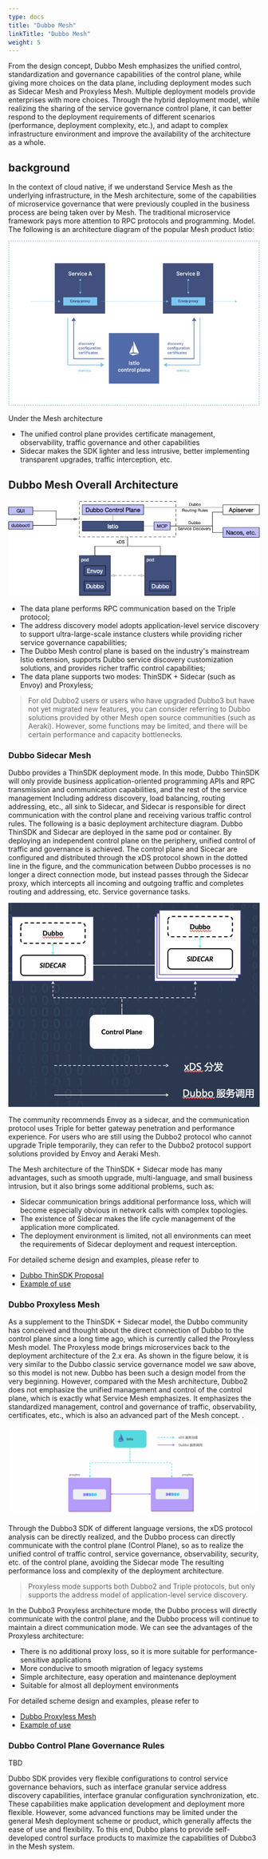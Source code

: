 ```yaml
---
type: docs
title: "Dubbo Mesh"
linkTitle: "Dubbo Mesh"
weight: 5
---
```


From the design concept, Dubbo Mesh emphasizes the unified control, standardization and governance capabilities of the control plane, while giving more choices on the data plane, including deployment modes such as Sidecar Mesh and Proxyless Mesh. Multiple deployment models provide enterprises with more choices. Through the hybrid deployment model, while realizing the sharing of the service governance control plane, it can better respond to the deployment requirements of different scenarios (performance, deployment complexity, etc.), and adapt to complex infrastructure environment and improve the availability of the architecture as a whole.

## background
In the context of cloud native, if we understand Service Mesh as the underlying infrastructure, in the Mesh architecture, some of the capabilities of microservice governance that were previously coupled in the business process are being taken over by Mesh. The traditional microservice framework pays more attention to RPC protocols and programming. Model. The following is an architecture diagram of the popular Mesh product Istio:

![istio](/imgs/v3/mesh/istio.jpg)

Under the Mesh architecture
* The unified control plane provides certificate management, observability, traffic governance and other capabilities
* Sidecar makes the SDK lighter and less intrusive, better implementing transparent upgrades, traffic interception, etc.

## Dubbo Mesh Overall Architecture

![istio](/imgs/v3/mesh/dubbo-mesh-arc.png)

* The data plane performs RPC communication based on the Triple protocol;
* The address discovery model adopts application-level service discovery to support ultra-large-scale instance clusters while providing richer service governance capabilities;
* The Dubbo Mesh control plane is based on the industry's mainstream Istio extension, supports Dubbo service discovery customization solutions, and provides richer traffic control capabilities;
* The data plane supports two modes: ThinSDK + Sidecar (such as Envoy) and Proxyless;


> For old Dubbo2 users or users who have upgraded Dubbo3 but have not yet migrated new features, you can consider referring to Dubbo solutions provided by other Mesh open source communities (such as Aeraki).
> However, some functions may be limited, and there will be certain performance and capacity bottlenecks.

### Dubbo Sidecar Mesh
Dubbo provides a ThinSDK deployment mode. In this mode, Dubbo ThinSDK will only provide business application-oriented programming APIs and RPC transmission and communication capabilities, and the rest of the service management
Including address discovery, load balancing, routing addressing, etc., all sink to Sidecar, and Sidecar is responsible for direct communication with the control plane and receiving various traffic control rules. The following is a basic deployment architecture diagram. Dubbo ThinSDK and Sidecar are deployed in the same pod or container. By deploying an independent control plane on the periphery, unified control of traffic and governance is achieved. The control plane and Sicecar are configured and distributed through the xDS protocol shown in the dotted line in the figure, and the communication between Dubbo processes is no longer a direct connection mode, but instead passes through the Sidecar proxy, which intercepts all incoming and outgoing traffic and completes routing and addressing, etc. Service governance tasks.

![dubbo-sidecar](/imgs/v3/mesh/dubbo-sidecar.png)

The community recommends Envoy as a sidecar, and the communication protocol uses Triple for better gateway penetration and performance experience. For users who are still using the Dubbo2 protocol who cannot upgrade Triple temporarily, they can refer to the Dubbo2 protocol support solutions provided by Envoy and Aeraki Mesh.

The Mesh architecture of the ThinSDK + Sidecar mode has many advantages, such as smooth upgrade, multi-language, and small business intrusion, but it also brings some additional problems, such as:
* Sidecar communication brings additional performance loss, which will become especially obvious in network calls with complex topologies.
* The existence of Sidecar makes the life cycle management of the application more complicated.
* The deployment environment is limited, not all environments can meet the requirements of Sidecar deployment and request interception.

For detailed scheme design and examples, please refer to
* [Dubbo ThinSDK Proposal](/zh-cn/overview/tasks/mesh)
* [Example of use](/zh-cn/overview/tasks/mesh)

### Dubbo Proxyless Mesh
As a supplement to the ThinSDK + Sidecar model, the Dubbo community has conceived and thought about the direct connection of Dubbo to the control plane since a long time ago, which is currently called the Proxyless Mesh model. The Proxyless mode brings microservices back to the deployment architecture of the 2.x era. As shown in the figure below, it is very similar to the Dubbo classic service governance model we saw above, so this model is not new. Dubbo has been such a design model from the very beginning. However, compared with the Mesh architecture, Dubbo2 does not emphasize the unified management and control of the control plane, which is exactly what Service Mesh emphasizes. It emphasizes the standardized management, control and governance of traffic, observability, certificates, etc., which is also an advanced part of the Mesh concept. .

![dubbo-proxyless](/imgs/v3/mesh/dubbo-proxyless.png)

Through the Dubbo3 SDK of different language versions, the xDS protocol analysis can be directly realized, and the Dubbo process can directly communicate with the control plane (Control Plane), so as to realize the unified control of traffic control, service governance, observability, security, etc. of the control plane, avoiding the Sidecar mode The resulting performance loss and complexity of the deployment architecture.

> Proxyless mode supports both Dubbo2 and Triple protocols, but only supports the address model of application-level service discovery.

In the Dubbo3 Proxyless architecture mode, the Dubbo process will directly communicate with the control plane, and the Dubbo process will continue to maintain a direct communication mode. We can see the advantages of the Proxyless architecture:
* There is no additional proxy loss, so it is more suitable for performance-sensitive applications
* More conducive to smooth migration of legacy systems
* Simple architecture, easy operation and maintenance deployment
* Suitable for almost all deployment environments

For detailed scheme design and examples, please refer to
* [Dubbo Proxyless Mesh](/zh-cn/overview/tasks/mesh)
* [Example of use](/zh-cn/overview/tasks/mesh)

### Dubbo Control Plane Governance Rules
TBD

Dubbo SDK provides very flexible configurations to control service governance behaviors, such as interface granular service address discovery capabilities, interface granular configuration synchronization, etc. These capabilities make application development and deployment more flexible. However, some advanced functions may be limited under the general Mesh deployment scheme or product, which generally affects the ease of use and flexibility. To this end, Dubbo plans to provide self-developed control surface products to maximize the capabilities of Dubbo3 in the Mesh system.
